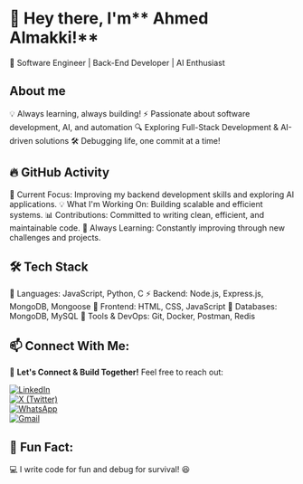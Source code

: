 # 👋 Hey there, I'm** Ahmed Almakki!**
🚀 Software Engineer | Back-End Developer | AI Enthusiast

## About me
💡 Always learning, always building!
⚡ Passionate about software development, AI, and automation
🔍 Exploring Full-Stack Development & AI-driven solutions
🛠️ Debugging life, one commit at a time!

## 🔥 GitHub Activity
📌 Current Focus: Improving my backend development skills and exploring AI applications.
💡 What I'm Working On: Building scalable and efficient systems.
📊 Contributions: Committed to writing clean, efficient, and maintainable code.
🔄 Always Learning: Constantly improving through new challenges and projects.


## 🛠️ Tech Stack
💠 Languages: JavaScript, Python, C
⚡ Backend: Node.js, Express.js, MongoDB, Mongoose
🎨 Frontend: HTML, CSS, JavaScript
📂 Databases: MongoDB, MySQL
🔌 Tools & DevOps: Git, Docker, Postman, Redis

## 📫 Connect With Me:

💼 **Let's Connect & Build Together!** Feel free to reach out:  

[![LinkedIn](https://img.shields.io/badge/LinkedIn-0A66C2?style=for-the-badge&logo=linkedin&logoColor=white)](https://www.linkedin.com/in/ahmed-almakki-846b4420a/)  
[![X (Twitter)](https://img.shields.io/badge/X-000000?style=for-the-badge&logo=twitter&logoColor=white)](https://x.com/AhmedAlmakkii)  
[![WhatsApp](https://img.shields.io/badge/WhatsApp-25D366?style=for-the-badge&logo=whatsapp&logoColor=white)](https://wa.me/+249915148807)  
[![Gmail](https://img.shields.io/badge/Email-D14836?style=for-the-badge&logo=gmail&logoColor=white)](mailto:ahmedlmakkii@gmail.com)  


## 📌 Fun Fact:
💻 I write code for fun and debug for survival! 😆

